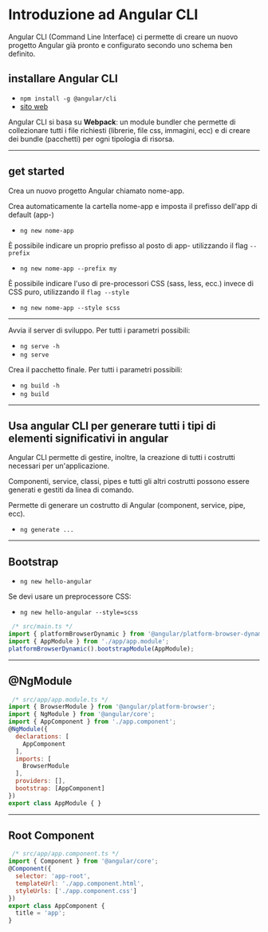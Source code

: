 # Introduzione ad Angular CLI

Angular CLI (Command Line Interface) ci permette di creare un nuovo progetto Angular già pronto e configurato secondo uno schema ben definito.


## installare Angular CLI

* `npm install -g @angular/cli`
* [sito web](https://cli.angular.io/)
 
Angular CLI si basa su **Webpack**: un module bundler  che permette di collezionare tutti i file richiesti (librerie, file css, immagini, ecc) e di creare dei bundle (pacchetti) per ogni tipologia di risorsa.


---



## get started

Crea un nuovo progetto Angular chiamato nome-app.

Crea automaticamente la cartella nome-app e imposta il prefisso dell'app di default (app-)
* `ng new nome-app`

È possibile indicare un proprio prefisso al posto di app- utilizzando il flag `--prefix`

* `ng new nome-app --prefix my`

È possibile indicare l'uso di pre-processori CSS (sass, less, ecc.) invece di CSS puro, utilizzando il `flag --style`

* `ng new nome-app --style scss`


---



Avvia il server di sviluppo. Per tutti i parametri possibili:

* `ng serve -h`
* `ng serve`
  

Crea il pacchetto finale. Per tutti i parametri possibili:

* `ng build -h`
* `ng build`
  

---



## Usa angular CLI per generare tutti i tipi di elementi significativi  in angular

Angular CLI permette di gestire, inoltre, la creazione di tutti i costrutti necessari per un'applicazione.

Componenti, service, classi, pipes e tutti gli altri costrutti possono essere generati e gestiti da linea di comando.

Permette di generare un costrutto di Angular (component, service, pipe, ecc).
* `ng generate ...`


---



## Bootstrap

 
* `ng new hello-angular`

Se devi usare un preprocessore CSS: 
* `ng new hello-angular --style=scss`

```javascript  
 /* src/main.ts */
import { platformBrowserDynamic } from '@angular/platform-browser-dynamic';
import { AppModule } from './app/app.module';
platformBrowserDynamic().bootstrapModule(AppModule);
```  


---



## @NgModule

  
```javascript  
 /* src/app/app.module.ts */
import { BrowserModule } from '@angular/platform-browser';
import { NgModule } from '@angular/core';
import { AppComponent } from './app.component';
@NgModule({
  declarations: [
    AppComponent
  ],
  imports: [
    BrowserModule
  ],
  providers: [],
  bootstrap: [AppComponent]
})
export class AppModule { }
```  
  


---



## Root Component


```javascript
 /* src/app/app.component.ts */
import { Component } from '@angular/core';
@Component({
  selector: 'app-root',
  templateUrl: './app.component.html',
  styleUrls: ['./app.component.css']
})
export class AppComponent {
  title = 'app';
}
```  
